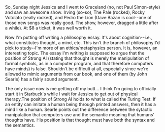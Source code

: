 So, Sunday night Jessica and I went to Graceland (no, not Paul Simon-style) and saw an awesome show: Irving (so-so), The Pale (rocked), Rocky Votolato (really rocked), and Pedro the Lion (Dave Bazan is cool--one of those new songs was really good.  The show, however, dragged a little after a while).  At $8 a ticket, it was well worth it.

Now I'm putting off writing a philosophy essay.  It's about cognition--i.e., what constitutes thought, a mind, etc.  This isn't the branch of philosophy I'd pick to study--I'm more of an ethics/metaphysics person.  It is, however, an interesting topic.  The essay I'm writing is supposed to argue that the position of Strong AI (stating that thought is merely the manipulation of formal symbols, as in a computer program, and that therefore computers have minds) is false.  Shouldn't be difficult at all, especially since we're allowed to mimic arguments from our book, and one of them (by John Searle) has a fairly sound argument.

The only issue now is me getting off my butt... I think I'm going to officially start it in Starbuck's while I wait for Jessica to get out of physical therapy.The position of Strong AI holds to what is called the Turing Test: If an entity can imitate a human being through printed answers, then it has a mind like a human.  Searle points out the difference between the sytactic manipulation that computers use and the semantic meaning that humans' thoughts have.  His position is that thought must have both the syntax and the semantics.